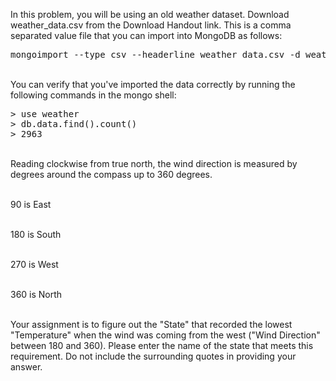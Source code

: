 <div><p>In this problem, you will be using an old weather dataset.  Download weather_data.csv from the Download Handout link.  This is a comma separated value file that you can import into MongoDB as follows:<br></p><pre>mongoimport --type csv --headerline weather_data.csv -d weather -c data
</pre><p><br>You can verify that you've imported the data correctly by running the following commands in the mongo shell:</p><pre>&gt; use weather
&gt; db.data.find().count()
&gt; 2963
</pre><p><br>Reading clockwise from true north, the wind direction is measured by degrees around the compass up to 360 degrees. <br><br>

90 is East<br><br>

180 is South<br><br>

270 is West<br><br>

360 is North<br><br>

Your assignment is to figure out the "State" that recorded the lowest "Temperature" when the wind was coming from the west ("Wind Direction" between 180 and 360). Please enter the name of the state that meets this requirement. Do not include the surrounding quotes in providing your answer.</p></div>
